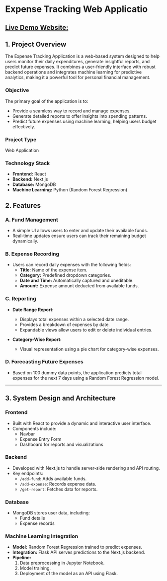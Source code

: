# Expense Tracking Web Applicatio

## [Live Demo Website:](https://expense-tracker-web-application-blue.vercel.app/)

## **1. Project Overview**

The Expense Tracking Application is a web-based system designed to help users monitor their daily expenditures, generate insightful reports, and predict future expenses. It combines a user-friendly interface with robust backend operations and integrates machine learning for predictive analytics, making it a powerful tool for personal financial management.

### **Objective**

The primary goal of the application is to:

- Provide a seamless way to record and manage expenses.
- Generate detailed reports to offer insights into spending patterns.
- Predict future expenses using machine learning, helping users budget effectively.

### **Project Type**

Web Application

### **Technology Stack**

- **Frontend:** React
- **Backend:** Next.js
- **Database:** MongoDB
- **Machine Learning:** Python (Random Forest Regression)

## **2. Features**

### **A. Fund Management**

- A simple UI allows users to enter and update their available funds.
- Real-time updates ensure users can track their remaining budget dynamically.

### **B. Expense Recording**

- Users can record daily expenses with the following fields:
  - **Title:** Name of the expense item.
  - **Category:** Predefined dropdown categories.
  - **Date and Time:** Automatically captured and uneditable.
  - **Amount:** Expense amount deducted from available funds.

### **C. Reporting**

- **Date Range Report:**

  - Displays total expenses within a selected date range.
  - Provides a breakdown of expenses by date.
  - Expandable views allow users to edit or delete individual entries.

- **Category-Wise Report:**
  - Visual representation using a pie chart for category-wise expenses.

### **D. Forecasting Future Expenses**

- Based on 100 dummy data points, the application predicts total expenses for the next 7 days using a Random Forest Regression model.

---

## **3. System Design and Architecture**

### **Frontend**

- Built with React to provide a dynamic and interactive user interface.
- Components include:
  - Navbar
  - Expense Entry Form
  - Dashboard for reports and visualizations

### **Backend**

- Developed with Next.js to handle server-side rendering and API routing.
- Key endpoints:
  - `/add-fund`: Adds available funds.
  - `/add-expense`: Records expense data.
  - `/get-report`: Fetches data for reports.

### **Database**

- MongoDB stores user data, including:
  - Fund details
  - Expense records

### **Machine Learning Integration**

- **Model:** Random Forest Regression trained to predict expenses.
- **Integration:** Flask API serves predictions to the Next.js backend.
- **Pipeline:**
  1. Data preprocessing in Jupyter Notebook.
  2. Model training.
  3. Deployment of the model as an API using Flask.

